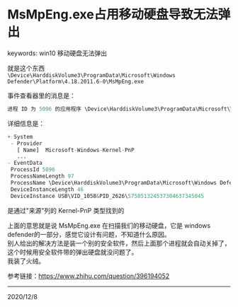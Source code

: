 # MsMpEng.exe占用移动硬盘导致无法弹出

keywords: win10 移动硬盘无法弹出  

就是这个东西  
`\Device\HarddiskVolume3\ProgramData\Microsoft\Windows Defender\Platform\4.18.2011.6-0\MsMpEng.exe`   
 
 事件查看器里的消息是：  
 ```r
 进程 ID 为 5096 的应用程序 \Device\HarddiskVolume3\ProgramData\Microsoft\Windows Defender\Platform\4.18.2011.6-0\MsMpEng.exe 已停止删除或弹出设备 USB\VID_1058&PID_2626\575851324537304637345045。
 ```
 
 详细信息是：  
 ```r
+ System 
  - Provider 
    [ Name]  Microsoft-Windows-Kernel-PnP 
    ...
 - EventData 
  ProcessId 5096 
  ProcessNameLength 97 
  ProcessName \Device\HarddiskVolume3\ProgramData\Microsoft\Windows Defender\Platform\4.18.2011.6-0\MsMpEng.exe 
  DeviceInstanceLength 46 
  DeviceInstance USB\VID_1058&PID_2626\575851324537304637345045 
 ```
 
是通过"来源"列的 Kernel-PnP 类型找到的  
 
上面的意思就是说 MsMpEng.exe 在扫描我们的移动硬盘，它是 windows defender的一部分，感觉它设计有问题，不知道什么原因。  
别人给出的解决方法是装一个别的安全软件，然后上面那个进程就会自动关掉了，这个时候用安全软件带的弹出硬盘就没问题了。  
我装了火绒。  


参考链接：https://www.zhihu.com/question/396194052  


---
2020/12/8  
